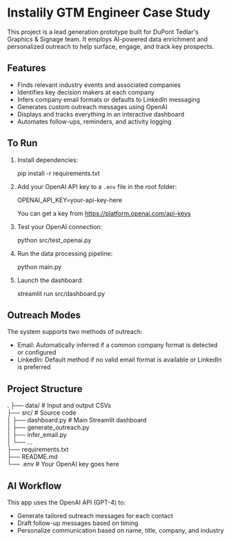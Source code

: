 # Instalily GTM Engineer Case Study

This project is a lead generation prototype built for DuPont Tedlar's Graphics & Signage team. It employs AI-powered data enrichment and personalized outreach to help surface, engage, and track key prospects.

## Features

- Finds relevant industry events and associated companies  
- Identifies key decision makers at each company  
- Infers company email formats or defaults to LinkedIn messaging  
- Generates custom outreach messages using OpenAI  
- Displays and tracks everything in an interactive dashboard  
- Automates follow-ups, reminders, and activity logging  

## To Run

1. Install dependencies:

   pip install -r requirements.txt

2. Add your OpenAI API key to a `.env` file in the root folder:

   OPENAI_API_KEY=your-api-key-here

   You can get a key from https://platform.openai.com/api-keys

3. Test your OpenAI connection:

   python src/test_openai.py

4. Run the data processing pipeline:

   python main.py

5. Launch the dashboard:

   streamlit run src/dashboard.py

## Outreach Modes

The system supports two methods of outreach:
- Email: Automatically inferred if a common company format is detected or configured  
- LinkedIn: Default method if no valid email format is available or LinkedIn is preferred  

## Project Structure

.
├── data/                # Input and output CSVs  
├── src/                 # Source code  
│   ├── dashboard.py     # Main Streamlit dashboard  
│   ├── generate_outreach.py  
│   ├── infer_email.py  
│   └── ...  
├── requirements.txt  
├── README.md  
└── .env                 # Your OpenAI key goes here

## AI Workflow

This app uses the OpenAI API (GPT-4) to:
- Generate tailored outreach messages for each contact  
- Draft follow-up messages based on timing  
- Personalize communication based on name, title, company, and industry  

